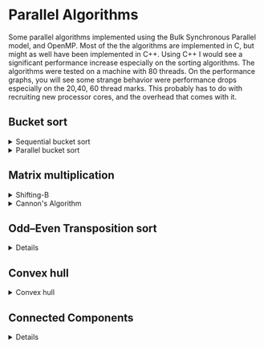 # Parallel Algorithms

Some parallel algorithms implemented using the Bulk Synchronous Parallel model, and OpenMP. Most of the the algorithms are implemented in C, but might as well have been implemented in C++. Using C++ I would see a significant performance increase especially on the sorting algorithms. The algorithms were tested on a machine with 80 threads. On the performance graphs, you will see some strange behavior were performance drops especially on the 20,40, 60 thread marks. This probably has to do with recruiting new processor cores, and the overhead that comes with it.

## Bucket sort

<details> 
  <summary>Sequential bucket sort </summary>
  <img src="/Results//Bucket_Seq_sort.PNG">
</details>

<details> 
  <summary>Parallel bucket sort </summary>
  <img src="/Results//Bucket_Par_sort.PNG">
  <img src="/Results//Bucket_speedup_p.PNG">
  <img src="/Results//Bucket_speedup_s.PNG">
  <img src="/Results//Bucket_weak_scaling.PNG">
</details>


## Matrix multiplication

<details> 
  <summary>Shifting-B </summary>
  <img src="/Results//Shift_B.PNG">
  <img src="/Results//Shift_B_scale.PNG">
</details>

<details> 
  <summary>Cannon's Algorithm </summary>
  <img src="/Results//Cannon.PNG">
  <img src="/Results//Cannon_speedup.PNG">
</details>


## Odd–Even Transposition sort

<details> 
</details>


## Convex hull

<details> 
  <summary>Convex hull </summary>
  <img src="/Results//Convex_seq_vs_par.PNG">
  <img src="/Results//Convex_speedup.PNG">
  <img src="/Results//Convex_speedup2.PNG">
</details>


## Connected Components

<details> 
</details>

